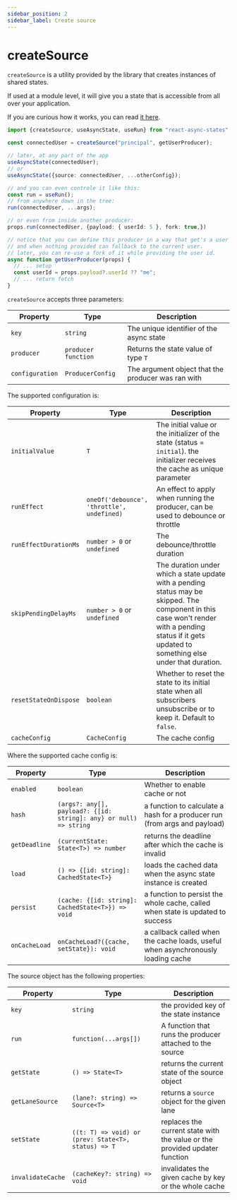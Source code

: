 ```yaml
---
sidebar_position: 2
sidebar_label: Create source
---
```

# createSource
`createSource` is a utility provided by the library that creates instances
of shared states.

If used at a module level, it will give you a state that is accessible from
all over your application.

If you are curious how it works, you can read [it here](/docs/faq/how-the-library-works#how-source-works-).

```typescript
import {createSource, useAsyncState, useRun} from "react-async-states";

const connectedUser = createSource("principal", getUserProducer);

// later, at any part of the app
useAsyncState(connectedUser);
// or
useAsyncState({source: connectedUser, ...otherConfig});

// and you can even controle it like this:
const run = useRun();
// from anywhere down in the tree:
run(connectedUser, ...args);

// or even from inside another producer:
props.run(connectedUser, {payload: { userId: 5 }, fork: true,})

// notice that you can define this producer in a way that get's a user
// and when nothing provided can fallback to the current user.
// later, you can re-use a fork of it while providing the user id.
async function getUserProducer(props) {
  // ... setup
  const userId = props.payload?.userId ?? "me";
  // ... return fetch
}
```

`createSource` accepts three parameters:

| Property        | Type                | Description                                        |
|-----------------|---------------------|----------------------------------------------------|
| `key`           | `string`            | The unique identifier of the async state           |
| `producer`      | `producer function` | Returns the state value of type `T`                |
| `configuration` | `ProducerConfig`    | The argument object that the producer was ran with |

The supported configuration is:

| Property              | Type                                       | Description                                                                                                                                                                                           |
|-----------------------|--------------------------------------------|-------------------------------------------------------------------------------------------------------------------------------------------------------------------------------------------------------|
| `initialValue`        | `T`                                        | The initial value or the initializer of the state (status = `initial`).  the initializer receives the cache as unique parameter                                                                       |
| `runEffect`           | `oneOf('debounce', 'throttle', undefined)` | An effect to apply when running the producer, can be used to debounce or throttle                                                                                                                     |
| `runEffectDurationMs` | `number > 0` or `undefined`                | The debounce/throttle duration                                                                                                                                                                        |
| `skipPendingDelayMs`  | `number > 0` or `undefined`                | The duration under which a state update with a pending status may be skipped. The component in this case won't render with a pending status if it gets updated to something else under that duration. |
| `resetStateOnDispose` | `boolean`                                  | Whether to reset the state to its initial state when all subscribers unsubscribe or to keep it. Default to `false`.                                                                                   |
| `cacheConfig`         | `CacheConfig`                              | The cache config                                                                                                                                                                                      |

Where the supported cache config is:

| Property      | Type                                                              | Description                                                                      |
|---------------|-------------------------------------------------------------------|----------------------------------------------------------------------------------|
| `enabled`     | `boolean`                                                         | Whether to enable cache or not                                                   |
| `hash`        | `(args?: any[], payload?: {[id: string]: any} or null) => string` | a function to calculate a hash for a producer run (from args and payload)        |
| `getDeadline` | `(currentState: State<T>) => number`                              | returns the deadline after which the cache is invalid                            |
| `load`        | `() => {[id: string]: CachedState<T>}`                     | loads the cached data when the async state instance is created                   |
| `persist`     | `(cache: {[id: string]: CachedState<T>}) => void`          | a function to persist the whole cache, called when state is updated to success   |
| `onCacheLoad` | `onCacheLoad?({cache, setState}): void`                           | a callback called when the cache loads, useful when asynchronously loading cache |

The source object has the following properties:


| Property          | Type                                                | Description                                                                |
|-------------------|-----------------------------------------------------|----------------------------------------------------------------------------|
| `key`             | `string`                                            | the provided key of the state instance                                     |
| `run`             | `function(...args[])`                               | A function that runs the producer attached to the source                   |
| `getState`        | `() => State<T>`                                    | returns the current state of the source object                             |
| `getLaneSource`   | `(lane?: string) => Source<T>`                      | returns a `source` object for the given lane                               |
| `setState`        | `((t: T) => void) or (prev: State<T>, status) => T` | replaces the current state with the value or the provided updater function |
| `invalidateCache` | `(cacheKey?: string) => void`                       | invalidates the given cache by key or the whole cache                      |

